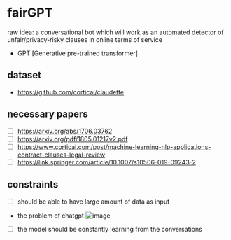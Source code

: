 # fairGPT
raw idea: a conversational bot which will work as an automated detector of unfair/privacy-risky clauses in online terms of service 

- GPT [Generative pre-trained transformer]

## dataset
- https://github.com/corticai/claudette

## necessary papers
- [ ] https://arxiv.org/abs/1706.03762
- [ ] https://arxiv.org/pdf/1805.01217v2.pdf
- [ ] https://www.corticai.com/post/machine-learning-nlp-applications-contract-clauses-legal-review
- [ ] https://link.springer.com/article/10.1007/s10506-019-09243-2

## constraints
- [ ] should be able to have large amount of data as input
- the problem of chatgpt
![image](https://user-images.githubusercontent.com/59027621/235886830-c52c87de-6663-480d-aedf-0b29cc4e3e87.png)

- [ ] the model should be constantly learning from the conversations
